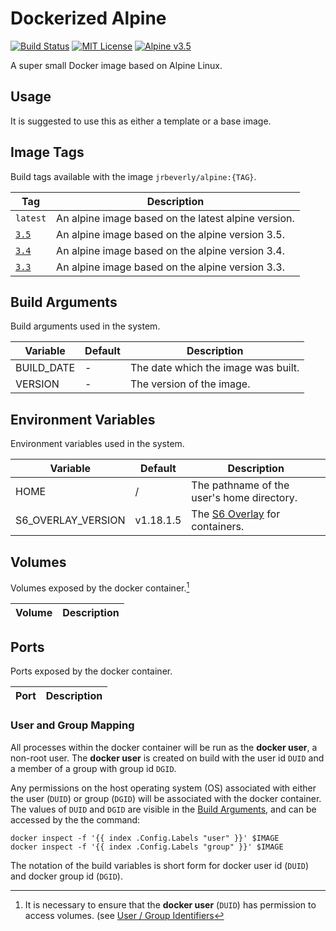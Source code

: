 # Dockerized Alpine
[![Build Status][ci-badge]][ci] [![MIT License][license-badge]][license] [![Alpine v3.5][alpine-badge]][alpine]

A super small Docker image based on Alpine Linux. 

## Usage

It is suggested to use this as either a template or a base image.

## Image Tags

Build tags available with the image `jrbeverly/alpine:{TAG}`.

| Tag | Description |
| --- | ----------- |
| `latest` | An alpine image based on the latest alpine version. |
| [`3.5`](/../tree/3.5) | An alpine image based on the alpine version 3.5. |
| [`3.4`](/../tree/3.4) | An alpine image based on the alpine version 3.4. |
| [`3.3`](/../tree/3.3) | An alpine image based on the alpine version 3.3. |

## Build Arguments

Build arguments used in the system.

| Variable | Default | Description |
| -------- | ------- |------------ |
| BUILD_DATE | - | The date which the image was built. |
| VERSION | - | The version of the image. |

## Environment Variables

Environment variables used in the system.

| Variable | Default | Description |
| -------- | ------- |------------ |
| HOME | / | The pathname of the user's home directory. |
| S6_OVERLAY_VERSION | v1.18.1.5 | The [S6 Overlay](https://github.com/just-containers/s6-overlay/releases) for containers. |

## Volumes

Volumes exposed by the docker container.[^1]

| Volume | Description |
| ------ | ----------- |

## Ports

Ports exposed by the docker container.

| Port | Description |
| ---- | ----------- |

### User and Group Mapping

All processes within the docker container will be run as the **docker user**, a non-root user.  The **docker user** is created on build with the user id `DUID` and a member of a group with group id `DGID`.  

Any permissions on the host operating system (OS) associated with either the user (`DUID`) or group (`DGID`) will be associated with the docker container.  The values of `DUID` and `DGID` are visible in the [Build Arguments](#Build-Arguments), and can be accessed by the the command:

```console
docker inspect -f '{{ index .Config.Labels "user" }}' $IMAGE
docker inspect -f '{{ index .Config.Labels "group" }}' $IMAGE
```

The notation of the build variables is short form for docker user id (`DUID`) and docker group id (`DGID`). 

[^1]: It is necessary to ensure that the **docker user** (`DUID`) has permission to access volumes. (see [User / Group Identifiers](#User-and-Group-Mapping)

[ci-badge]: /../badges/master/build.svg
[ci]: /../commits/master
[license-badge]: https://img.shields.io/badge/license-MIT-blue.svg?maxAge=2592000
[license]: /../blob/master/LICENSE
[alpine-badge]: https://img.shields.io/badge/alpine-3.5-green.svg?maxAge=2592000
[alpine]: https://alpinelinux.org/posts/Alpine-3.5.0-released.html